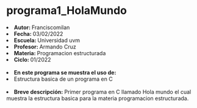 # programa1_HolaMundo

<li><b>Autor: </b> Franciscomilan</li>
 <li><b> Fecha: </b> 03/02/2022</li>
 <li><b>Escuela: </b> Universidad uvm</li>
 <li><b> Profesor: </b> Armando Cruz</li>
 <li><b> Materia: </b> Programacion estructurada</li>
 <li><b>Ciclo: </b> 01/2022</li>
<br>
<li><b> En este programa se muestra el uso de: </b></li>
 <li> Estructura basica de un programa en C </li>
<br>
<li><b>Breve descripción:</b> Primer programa en C llamado Hola mundo el cual muestra la estructura basica para la materia programacion estructurada.</li>
 
  
